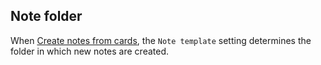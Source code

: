 ## Note folder

When [Create notes from cards](../How%20do%20I/Create%20notes%20from%20cards.md), the `Note template` setting determines the folder in which new notes are created.
